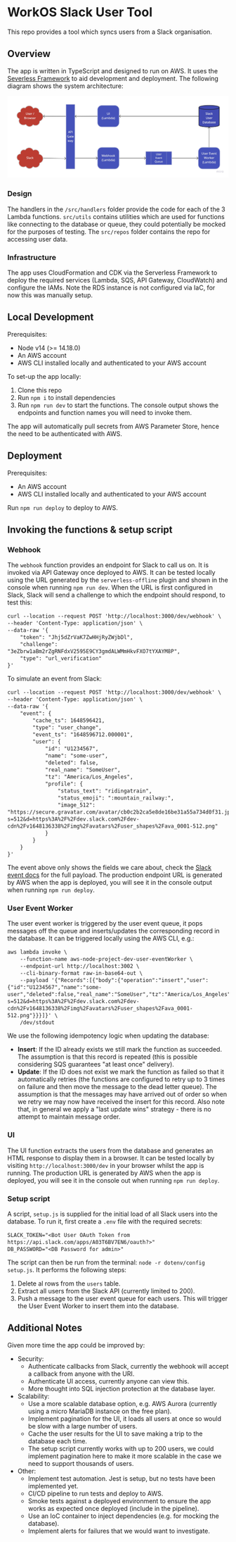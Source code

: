 # WorkOS Slack User Tool
This repo provides a tool which syncs users from a Slack organisation.

## Overview
The app is written in TypeScript and designed to run on AWS. It uses the [Severless Framework](https://www.serverless.com/) to aid development and deployment. The following diagram shows the system architecture:

![System Architecture](docs/system-architecture.jpg)

### Design
The handlers in the `/src/handlers` folder provide the code for each of the 3 Lambda functions. `src/utils` contains utilities which are used for functions like connecting to the database or queue, they could potentially be mocked for the purposes of testing. The `src/repos` folder contains the repo for accessing user data.

### Infrastructure
The app uses CloudFormation and CDK via the Serverless Framework to deploy the required services (Lambda, SQS, API Gateway, CloudWatch) and configure the IAMs. Note the RDS instance is not configured via IaC, for now this was manually setup.


## Local Development
Prerequisites:

- Node v14 (>= 14.18.0)
- An AWS account
- AWS CLI installed locally and authenticated to your AWS account

To set-up the app locally:

1. Clone this repo
2. Run `npm i` to install dependencies
3. Run `npm run dev` to start the functions. The console output shows the endpoints and function names you will need to invoke them.

The app will automatically pull secrets from AWS Parameter Store, hence the need to be authenticated with AWS.

## Deployment
Prerequisites:

- An AWS account
- AWS CLI installed locally and authenticated to your AWS account

Run `npm run deploy` to deploy to AWS.


## Invoking the functions & setup script

### Webhook
The `webhook` function provides an endpoint for Slack to call us on. It is invoked via API Gateway once deployed to AWS. It can be tested locally using the URL generated by the `serverless-offline` plugin and shown in the console when running `npm run dev`. When the URL is first configured in Slack, Slack will send a challenge to which the endpoint should respond, to test this:

```
curl --location --request POST 'http://localhost:3000/dev/webhook' \
--header 'Content-Type: application/json' \
--data-raw '{
    "token": "Jhj5dZrVaK7ZwHHjRyZWjbDl",
    "challenge": "3eZbrw1aBm2rZgRNFdxV2595E9CY3gmdALWMmHkvFXO7tYXAYM8P",
    "type": "url_verification"
}'
```

To simulate an event from Slack:

```
curl --location --request POST 'http://localhost:3000/dev/webhook' \
--header 'Content-Type: application/json' \
--data-raw '{
    "event": {
        "cache_ts": 1648596421,
        "type": "user_change",
        "event_ts": "1648596712.000001",
        "user": {
            "id": "U1234567",
            "name": "some-user",
            "deleted": false,
            "real_name": "SomeUser",
            "tz": "America/Los_Angeles",
            "profile": {
                "status_text": "ridingatrain",
                "status_emoji": ":mountain_railway:",
                "image_512": "https://secure.gravatar.com/avatar/cb0c2b2ca5e8de16be31a55a734d0f31.jpg?s=512&d=https%3A%2F%2Fdev.slack.com%2Fdev-cdn%2Fv1648136338%2Fimg%2Favatars%2Fuser_shapes%2Fava_0001-512.png"
            }
        }
    }
}'
```

The event above only shows the fields we care about, check the [Slack event docs](https://api.slack.com/events/user_change) for the full payload. The production endpoint URL is generated by AWS when the app is deployed, you will see it in the console output when running `npm run deploy`.

### User Event Worker
The user event worker is triggered by the user event queue, it pops messages off the queue and inserts/updates the corresponding record in the database. It can be triggered locally using the AWS CLI, e.g.:

```
aws lambda invoke \
    --function-name aws-node-project-dev-user-eventWorker \
    --endpoint-url http://localhost:3002 \
    --cli-binary-format raw-in-base64-out \
    --payload '{"Records":[{"body":{"operation":"insert","user":{"id":"U1234567","name":"some-user","deleted":false,"real_name":"SomeUser","tz":"America/Los_Angeles","status_text":"ridingatrain","status_emoji":":mountain_railway:","image_512":"https://secure.gravatar.com/avatar/cb0c2b2ca5e8de16be31a55a734d0f31.jpg?s=512&d=https%3A%2F%2Fdev.slack.com%2Fdev-cdn%2Fv1648136338%2Fimg%2Favatars%2Fuser_shapes%2Fava_0001-512.png"}}}]}' \
    /dev/stdout
```

We use the following idempotency logic when updating the database:

- **Insert**: If the ID already exists we still mark the function as succeeded. The assumption is that this record is repeated (this is possible considering SQS guarantees "at least once" delivery).
- **Update**: If the ID does not exist we mark the function as failed so that it automatically retries (the functions are configured to retry up to 3 times on failure and then move the message to the dead letter queue). The assumption is that the messages may have arrived out of order so when we retry we may now have received the insert for this record. Also note that, in general we apply a "last update wins" strategy - there is no attempt to maintain message order.

### UI
The UI function extracts the users from the database and generates an HTML response to display them in a browser. It can be tested locally by visiting `http://localhost:3000/dev` in your browser whilst the app is running. The production URL is generated by AWS when the app is deployed, you will see it in the console out when running `npm run deploy`.

### Setup script
A script, `setup.js` is supplied for the initial load of all Slack users into the database. To run it, first create a `.env` file with the required secrets:

```
SLACK_TOKEN="<Bot User OAuth Token from https://api.slack.com/apps/A03T6BV7EN6/oauth?>"
DB_PASSWORD="<DB Password for admin>"
```

The script can then be run from the terminal: `node -r dotenv/config setup.js`. It performs the following steps:

1. Delete al rows from the `users` table.
2. Extract all users from the Slack API (currently limited to 200).
3. Push a message to the user event queue for each users. This will trigger the User Event Worker to insert them into the database.


## Additional Notes
Given more time the app could be improved by:

- Security:
    - Authenticate callbacks from Slack, currently the webhook will accept a callback from anyone with the URI.
    - Authenticate UI access, currently anyone can view this.
    - More thought into SQL injection protection at the database layer.
- Scalability:
    - Use a more scalable database option, e.g. AWS Aurora (currently using a micro MariaDB instance on the free plan).
    - Implement pagination for the UI, it loads all users at once so would be slow with a large number of users.
    - Cache the user results for the UI to save making a trip to the database each time.
    - The setup script currently works with up to 200 users, we could implement pagination here to make it more scalable in the case we need to support thousands of users.
- Other:
    - Implement test automation. Jest is setup, but no tests have been implemented yet.
    - CI/CD pipeline to run tests and deploy to AWS.
    - Smoke tests against a deployed environment to ensure the app works as expected once deployed (include in the pipeline).
    - Use an IoC container to inject dependencies (e.g. for mocking the database).
    - Implement alerts for failures that we would want to investigate.
